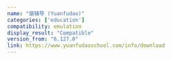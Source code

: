 ```yaml
---
name: "猿辅导 (Yuanfudao)"
categories: ['education']
compatibility: emulation
display_result: "Compatible"
version_from: "6.127.0"
link: https://www.yuanfudaoschool.com/info/download
---
```

